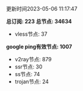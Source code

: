 更新时间2023-05-06 11:17:47

**总订阅: 223**
**总节点: 34634**
- vless节点: 37

**google ping有效节点: 1007**
- v2ray节点: 879
- ssr节点: 30
- ss节点: 74
- trojan节点: 24
